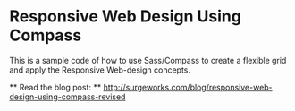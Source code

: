 # Responsive Web Design Using Compass
This is a sample code of how to use Sass/Compass to create a flexible grid and apply the Responsive Web-design concepts.

** Read the blog post: ** http://surgeworks.com/blog/responsive-web-design-using-compass-revised
